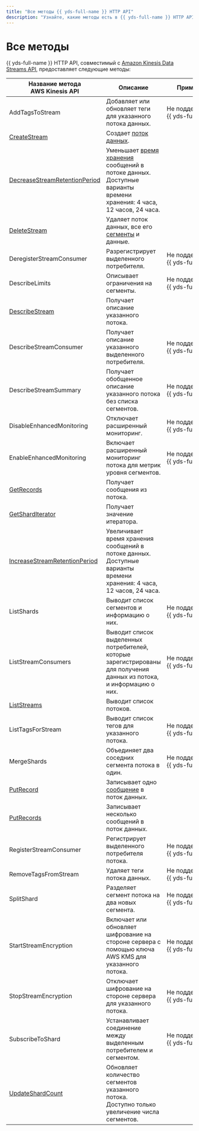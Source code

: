 ```yaml
---
title: "Все методы {{ yds-full-name }} HTTP API"
description: "Узнайте, какие методы есть в {{ yds-full-name }} HTTP API." 
---
```


# Все методы

{{ yds-full-name }} HTTP API, совместимый с [Amazon Kinesis Data Streams API](https://docs.aws.amazon.com/kinesis/latest/APIReference/Welcome.html), предоставляет следующие методы:

Название метода</br>AWS Kinesis API | Описание | Примечание
--- | --- | ---
AddTagsToStream | Добавляет или обновляет теги для указанного потока данных. | Не&nbsp;поддерживается {{ yds-full-name }}.
[CreateStream](methods/createstream.md) | Создает [поток данных](../concepts/glossary.md#stream-concepts). |
[DecreaseStreamRetentionPeriod](methods/decreasetreamretentionperiod.md) | Уменьшает [время хранения](../concepts/glossary.md#retention-time) сообщений в потоке данных.</br>Доступные варианты времени хранения: 4 часа, 12 часов, 24 часа. |
[DeleteStream](methods/deletestream.md) | Удаляет поток данных, все его [сегменты](../concepts/glossary.md#shard) и данные. |
DeregisterStreamConsumer | Разрегистрирует выделенного потребителя. | Не&nbsp;поддерживается {{ yds-full-name }}.
DescribeLimits | Описывает ограничения на сегменты. | Не&nbsp;поддерживается {{ yds-full-name }}.
[DescribeStream](methods/describestream.md) | Получает описание указанного потока. |
DescribeStreamConsumer | Получает описание указанного выделенного потребителя. | Не&nbsp;поддерживается {{ yds-full-name }}.
DescribeStreamSummary | Получает обобщенное описание указанного потока без списка сегментов. | Не&nbsp;поддерживается {{ yds-full-name }}.
DisableEnhancedMonitoring | Отключает расширенный мониторинг. | Не&nbsp;поддерживается {{ yds-full-name }}.
EnableEnhancedMonitoring | Включает расширенный мониторинг потока для метрик уровня сегментов. | Не&nbsp;поддерживается {{ yds-full-name }}.
[GetRecords](methods/getrecords.md) | Получает сообщения из потока. |
[GetShardIterator](methods/getsharditerator.md) | Получает значение итератора. |
[IncreaseStreamRetentionPeriod](methods/increasestreamretentionperiod.md) | Увеличивает время хранения сообщений в потоке данных.</br>Доступные варианты времени хранения: 4 часа, 12 часов, 24 часа. |
ListShards | Выводит список сегментов и информацию о них. | Не&nbsp;поддерживается {{ yds-full-name }}.
ListStreamConsumers | Выводит список выделенных потребителей, которые зарегистрированы для получения данных из потока, и информацию о них. | Не&nbsp;поддерживается {{ yds-full-name }}.
[ListStreams](methods/liststreams.md) | Выводит список потоков. |
ListTagsForStream | Выводит список тегов для указанного потока. | Не&nbsp;поддерживается {{ yds-full-name }}.
MergeShards | Объединяет два соседних сегмента потока в один. | Не&nbsp;поддерживается {{ yds-full-name }}.
[PutRecord](methods/putrecord.md) | Записывает одно [сообщение](../concepts/glossary.md#message) в поток данных. |
[PutRecords](methods/putrecords.md) | Записывает несколько сообщений в поток данных. |
RegisterStreamConsumer | Регистрирует выделенного потребителя потока. | Не&nbsp;поддерживается {{ yds-full-name }}.
RemoveTagsFromStream | Удаляет теги потока данных. | Не&nbsp;поддерживается {{ yds-full-name }}.
SplitShard | Разделяет сегмент потока на два новых сегмента. | Не&nbsp;поддерживается {{ yds-full-name }}.
StartStreamEncryption | Включает или обновляет шифрование на стороне сервера с помощью ключа AWS KMS для указанного потока. | Не&nbsp;поддерживается {{ yds-full-name }}.
StopStreamEncryption | Отключает шифрование на стороне сервера для указанного потока. | Не&nbsp;поддерживается {{ yds-full-name }}.
SubscribeToShard | Устанавливает соединение между выделенным потребителем и сегментом. | Не&nbsp;поддерживается {{ yds-full-name }}.
[UpdateShardCount](methods/updateshardcount.md) | Обновляет количество сегментов указанного потока.</br>Доступно только увеличение числа сегментов. |
